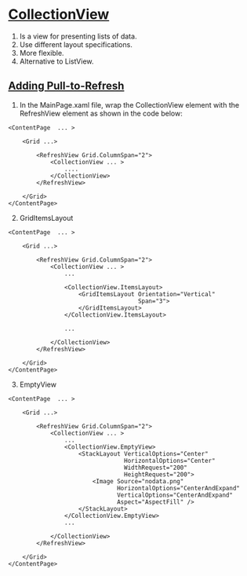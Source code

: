 # [CollectionView](https://youtu.be/DuNLR_NJv8U?t=12838)

1. Is a view for presenting lists of data.
2. Use different layout specifications.
3. More flexible.
4. Alternative to ListView.

## [Adding Pull-to-Refresh](https://youtu.be/DuNLR_NJv8U?t=12625)

1. In the MainPage.xaml file, wrap the CollectionView element with the RefreshView element as shown in the code below:

```
<ContentPage  ... >

    <Grid ...>

        <RefreshView Grid.ColumnSpan="2">
            <CollectionView ... >
                ....
            </CollectionView>
        </RefreshView>
       
    </Grid>
</ContentPage>
```

2. GridItemsLayout

```
<ContentPage  ... >

    <Grid ...>

        <RefreshView Grid.ColumnSpan="2">
            <CollectionView ... >
                ...

                <CollectionView.ItemsLayout>
                    <GridItemsLayout Orientation="Vertical"
                                     Span="3">                        
                    </GridItemsLayout>
                </CollectionView.ItemsLayout>

                ...

            </CollectionView>
        </RefreshView>
       
    </Grid>
</ContentPage>
```

3. EmptyView


```
<ContentPage  ... >

    <Grid ...>

        <RefreshView Grid.ColumnSpan="2">
            <CollectionView ... >
                ...
                <CollectionView.EmptyView>
                    <StackLayout VerticalOptions="Center"
                                 HorizontalOptions="Center"
                                 WidthRequest="200"
                                 HeightRequest="200">
                        <Image Source="nodata.png"
                               HorizontalOptions="CenterAndExpand"
                               VerticalOptions="CenterAndExpand"
                               Aspect="AspectFill" />
                    </StackLayout>
                </CollectionView.EmptyView>
                ...

            </CollectionView>
        </RefreshView>
       
    </Grid>
</ContentPage>
```